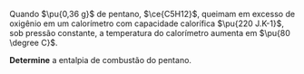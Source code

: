 Quando $\pu{0,36 g}$ de pentano, $\ce{C5H12}$, queimam em excesso de oxigênio em um calorímetro com capacidade calorífica $\pu{220 J.K-1}$, sob pressão constante, a temperatura do calorímetro aumenta em $\pu{80 \degree C}$.

**Determine** a entalpia de combustão do pentano.

